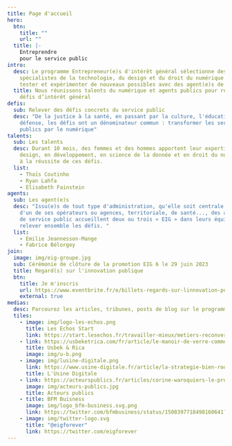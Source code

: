 ```yaml
---
title: Page d'accueil
hero:
  btn:
    title: ""
    url: ""
  title: |-
    Entreprendre
    pour le service public
intro:
  desc: Le programme Entrepreneur(e)s d'intérêt général sélectionne des
    spécialistes de la technologie, du design et du droit du numérique pour
    tester et expérimenter de nouveaux possibles avec des agent(e)s de l’État
  title: Nous réunissons talents du numérique et agents publics pour relever des
    défis d’intérêt général
defis:
  sub: Relever des défis concrets du service public
  desc: "De la justice à la santé, en passant par la culture, l'éducation et la
    défense, les défis ont un dénominateur commun : transformer les services
    publics par le numérique"
talents:
  sub: Les talents
  desc: Durant 10 mois, des femmes et des hommes apportent leur expertise - en
    design, en développement, en science de la donnée et en droit du numérique -
    à la réussite de ces défis.
  list:
    - Thaïs Coutinho
    - Ryan Lahfa
    - Elisabeth Fainstein
agents:
  sub: Les agent(e)s
  desc: "Issu(e)s de tout type d'administration, qu'elle soit centrale de l'Etat,
    d'un de ses opérateurs ou agences, territoriale, de santé..., des agent(e)s
    de service public accueillent deux ou trois « EIG » dans leurs équipes pour
    relever ensemble les défis. "
  list:
    - Emilie Jeannesson-Mange
    - Fabrice Bélorgey
join:
  image: img/eig-groupe.jpg
  sub: Cérémonie de clôture de la promotion EIG 6 le 29 juin 2023
  title: Regard(s) sur l'innovation publique
  btn:
    title: Je m'inscris
    url: https://www.eventbrite.fr/e/billets-regards-sur-linnovation-publique-la-rencontre-des-eig-6eme-promotion-634720745837
    external: true
medias:
  desc: Parcourez les articles, tribunes, posts de blog sur le programme
  tiles:
    - image: img/logo-les-echos.png
      title: Les Echos Start
      link: https://start.lesechos.fr/travailler-mieux/metiers-reconversion/salaries-dans-la-tech-ils-ont-quitte-le-prive-pour-innover-dans-le-secteur-public-1352864
    - link: https://usbeketrica.com/fr/article/le-manoir-de-verre-comment-la-tech-traite-t-elle-les-femmes-developpeuses-ou-data-scientists
      title: Usbek & Rica
      image: img/u-b.png
    - image: img/lusine-digitale.png
      link: https://www.usine-digitale.fr/article/la-strategie-bien-rodee-de-l-etat-pour-recruter-des-professionnels-du-numerique.N1776667
      title: L'Usine Digitale
    - link: https://acteurspublics.fr/articles/corine-waroquiers-le-programme-entrepreneurs-dinteret-general-est-de-plus-en-plus-populaire-aupres-des-administrations
      image: img/acteurs-publics.jpg
      title: Acteurs publics
    - title: BFM Buisness
      image: img/logo_bfm-business.svg.png
      link: https://twitter.com/bfmbusiness/status/1508397718498160641?s=20&t=_hwPmDusXjVnYl9Dzb7M6A
    - image: img/twitter-logo.svg
      title: "@eigforever"
      link: https://twitter.com/eigforever
---
```

